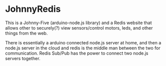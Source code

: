 # JohnnyRedis
This is a Johnny-Five (arduino-node.js library) and a Redis website that allows other to securely(?) view sensors/control motors, leds, and other things from the web.

There is essentially a arduino connected node.js server at home, and then a node.js server in the cloud and redis is the middle man between the two for communication.   Redis Sub/Pub has the power to connect two node.js servers together. 
